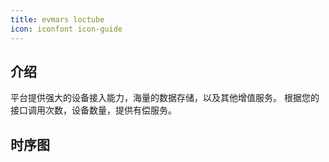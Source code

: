 ```yaml
---
title: evmars loctube
icon: iconfont icon-guide
---
```


## 介绍

平台提供强大的设备接入能力，海量的数据存储，以及其他增值服务。
根据您的接口调用次数，设备数量，提供有偿服务。

## 时序图

<!-- @import "../../sequenceDiagram/loctube.md" -->
<!-- @include: ../../sequenceDiagram/loctube.md -->